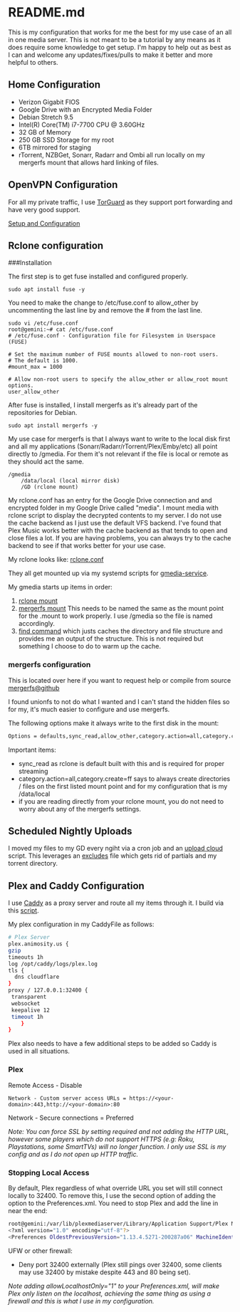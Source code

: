 # README.md

This is my configuration that works for me the best for my use case of an all in one media server. This is not meant to be a tutorial by any means as it does require some knowledge to get setup. I'm happy to help out as best as I can and welcome any updates/fixes/pulls to make it better and more helpful to others.

## Home Configuration

- Verizon Gigabit FIOS
- Google Drive with an Encrypted Media Folder
- Debian Stretch 9.5
- Intel(R) Core(TM) i7-7700 CPU @ 3.60GHz
- 32 GB of Memory
- 250 GB SSD Storage for my root
- 6TB mirrored for staging
- rTorrent, NZBGet, Sonarr, Radarr and Ombi all run locally on my mergerfs mount that allows hard linking of files.

## OpenVPN Configuration

For all my private traffic, I use [TorGuard](https://torguard.net/) as they support port forwarding and have very good support.

[Setup and Configuration](https://github.com/animosity22/homescripts/blob/master/OPENVPN.MD)

## Rclone configuration

###Installation

The first step is to get fuse installed and configured properly.

	sudo apt install fuse -y
	
You need to make the change to /etc/fuse.conf to allow_other by uncommenting the last line by and remove the # from the last line.

	sudo vi /etc/fuse.conf
	root@gemini:~# cat /etc/fuse.conf
	# /etc/fuse.conf - Configuration file for Filesystem in Userspace (FUSE)
	
	# Set the maximum number of FUSE mounts allowed to non-root users.
	# The default is 1000.
	#mount_max = 1000

	# Allow non-root users to specify the allow_other or allow_root mount options.
	user_allow_other
	
After fuse is installed, I install mergerfs as it's already part of the repositories for Debian.

	sudo apt install mergerfs -y

My use case for mergerfs is that I always want to write to the local disk first and all my applications (Sonarr/Radarr/rTorrent/Plex/Emby/etc) all point directly to /gmedia. For them it's not relevant if the file is local or remote as they should act the same.

  	/gmedia
        /data/local (local mirror disk)
        /GD (rclone mount)
  

My rclone.conf has an entry for the Google Drive connection and and encrypted folder in my Google Drive called "media". I mount media with rclone script to display the decrypted contents to my server. I do not use the cache backend as I just use the default VFS backend. I've found that Plex Music works better with the cache backend as that tends to open and close files a lot. If you are having problems, you can always try to the cache backend to see if that works better for your use case.

My rclone looks like: [rclone.conf](https://github.com/animosity22/homescripts/blob/master/rclone.conf)

They all get mounted up via my systemd scripts for [gmedia-service](https://github.com/animosity22/homescripts/blob/master/rclone-systemd/gmedia.service).

My gmedia starts up items in order:
1) [rclone mount](https://github.com/animosity22/homescripts/blob/master/rclone-systemd/gmedia-rclone.service)
2) [mergerfs mount](https://github.com/animosity22/homescripts/blob/master/rclone-systemd/gmedia.mount) This needs to be named the same as the mount point for the .mount to work properly. I use /gmedia so the file is named accordingly.
3) [find command](https://github.com/animosity22/homescripts/blob/master/rclone-systemd/gmedia-find.service) which justs caches the directory and file structure and provides me an output of the structure. This is not required but something I choose to do to warm up the cache.

### mergerfs configuration
This is located over here if you want to request help or compile from source [mergerfs@github](https://github.com/trapexit/mergerfs)

I found unionfs to not do what I wanted and I can't stand the hidden files so for my, it's much easier to configure and use mergerfs.

The following options make it always write to the first disk in the mount:

```bash
Options = defaults,sync_read,allow_other,category.action=all,category.create=ff
```

Important items:

- sync_read as rclone is default built with this and is required for proper streaming
- category.action=all,category.create=ff says to always create directories / files on the first listed mount point and for my configuration that is my /data/local
- if you are reading directly from your rclone mount, you do not need to worry about any of the mergerfs settings.

## Scheduled Nightly Uploads

I moved my files to my GD every ngiht via a cron job and an [upload cloud](https://github.com/animosity22/homescripts/blob/master/scripts/upload_cloud) script. This leverages an [excludes](https://github.com/animosity22/homescripts/blob/master/scripts/excludes) file which gets rid of partials and my torrent directory.

## Plex and Caddy Configuration

I use [Caddy](https://github.com/mholt/caddy) as a proxy server and route all my items through it. I build via this [script](https://github.com/animosity22/homescripts/blob/master/scripts/build_caddy).

My plex configuration in my CaddyFile as follows:

```bash
# Plex Server
plex.animosity.us {
gzip
timeouts 1h
log /opt/caddy/logs/plex.log
tls {
  dns cloudflare
}
proxy / 127.0.0.1:32400 {
 transparent
 websocket
 keepalive 12
 timeout 1h
    }
}
```

Plex also needs to have a few additional steps to be added so Caddy is used in all situations.

### Plex

Remote Access - Disable

```
Network - Custom server access URLs = https://<your-domain>:443,http://<your-domain>:80
```
Network - Secure connections = Preferred

<i>Note: You can force SSL by setting required and not adding the HTTP URL, however some players which do not support HTTPS (e.g: Roku, Playstations, some SmartTVs) will no longer function. I only use SSL is my config and as I do not open up HTTP traffic. </i>

### Stopping Local Access
By default, Plex regardless of what override URL you set will still connect locally to 32400. To remove this, I use the second option of adding the option to the Preferences.xml. You need to stop Plex and add the line in near the end:

```bash
root@gemini:/var/lib/plexmediaserver/Library/Application Support/Plex Media Server# cat Preferences.xml
<?xml version="1.0" encoding="utf-8"?>
<Preferences OldestPreviousVersion="1.13.4.5271-200287a06" MachineIdentifier="4db8417f-c3c2-4aa8-96c4-267d0f4fa178" ProcessedMachineIdentifier="a2e448111539e64c746631ba21086e1951ed562f" AnonymousMachineIdentifier="5c03f573-ee73-4eaf-b15f-58743c756e78" GracenoteUser="WEcxAw1bZBMXkcb1506EOLokpBFOs7KyKYk3LnjfXyrpkYP4cBa8XPfV4w3Fy4syy0tv8UGntq6kn5kXBFayLnqwpafDPn2CK/fyMeAb/+EB3CAL2vD4CJxns1VwCa7ZM5jUXUiNZMHr9akNP/hAoGePyqJiAS5qLy8D5+dd+K10XJTB8DvXo2VtXIsN5gxeAKGw" MetricsEpoch="1" AcceptedEULA="1" FriendlyName="gemini" PublishServerOnPlexOnlineKey="0" PlexOnlineToken="d59epUrszcRB5HbUy7qs" PlexOnlineUsername="animosity022" PlexOnlineMail="earl.texter@gmail.com" LastAutomaticMappedPort="28408" CertificateVersion="2" PubSubServer="172.104.24.90" PubSubServerRegion="ewr" PubSubServerPing="51" ManualPortMappingMode="1" logDebug="0" ButlerUpdateChannel="8" FSEventLibraryPartialScanEnabled="1" LanNetworksBandwidth="192.168.1.0/24,127.0.0.1" allowedNetworks="192.168.1.99" secureConnections="1" TranscoderThrottleBuffer="600" HardwareAcceleratedCodecs="1" DlnaEnabled="0" ButlerDatabaseBackupPath="/data/backups/plexdb" ButlerTaskDeepMediaAnalysis="0" ButlerTaskGenerateAutoTags="0" ButlerTaskRefreshEpgGuides="0" ButlerTaskRefreshLibraries="1" ButlerTaskRefreshPeriodicMetadata="0" ButlerTaskReverseGeocode="0" LanguageInCloud="1" GenerateChapterThumbBehavior="never" LoudnessAnalysisBehavior="never" ScannerLowPriority="1" ScheduledLibraryUpdateInterval="21600" ScheduledLibraryUpdatesEnabled="1" autoEmptyTrash="0" ButlerEndHour="6" ButlerStartHour="2" customConnections="https://plex.animosity.us:443" CloudSyncNeedsUpdate="0" DlnaReportTimeline="0" CinemaTrailersFromLibrary="0" ButlerTaskUpgradeMediaAnalysis="0" FSEventLibraryUpdatesEnabled="0" ServerBindInterface="enp2s0" TreatWanIpAsLocal="0" GdmEnabled="0" BackgroundQueueIdlePaused="0" OnDeckWindow="8" LogVerbose="0" logTokens="0" allowLocalhostOnly="1" ManualPortMappingPort="443" GenerateBIFBehavior="asap" TranscoderTempDirectory=""/>
```

UFW or other firewall:
- Deny port 32400 externally (Plex still pings over 32400, some clients may use 32400 by mistake despite 443 and 80 being set).

<i>Note adding allowLocalhostOnly="1" to your Preferences.xml, will make Plex only listen on the localhost, achieving the same thing as using a firewall and this is what I use in my configuration.</i>
